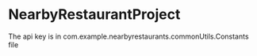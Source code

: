 # NearbyRestaurantProject

The api key is in com.example.nearbyrestaurants.commonUtils.Constants file

